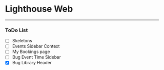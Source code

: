 # Lighthouse Web
---

### ToDo List
- [ ] Skeletons
- [ ] Events Sidebar Context
- [ ] My Bookings page
- [ ] Bug Event Time Sidebar
- [x] Bug Library Header
